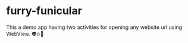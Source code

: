 # furry-funicular
This a demo app having two activities for opening any website url using WebView. :alien::fire::rocket:
